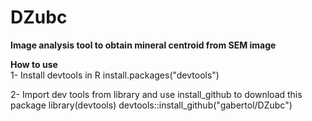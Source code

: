 # DZubc

<b>Image analysis tool to obtain mineral centroid from SEM image</b>

<b>How to use</b>                                                  
1- Install devtools in R
install.packages("devtools")

2- Import dev tools from library and use install_github to download this package
library(devtools)
devtools::install_github("gabertol/DZubc")
